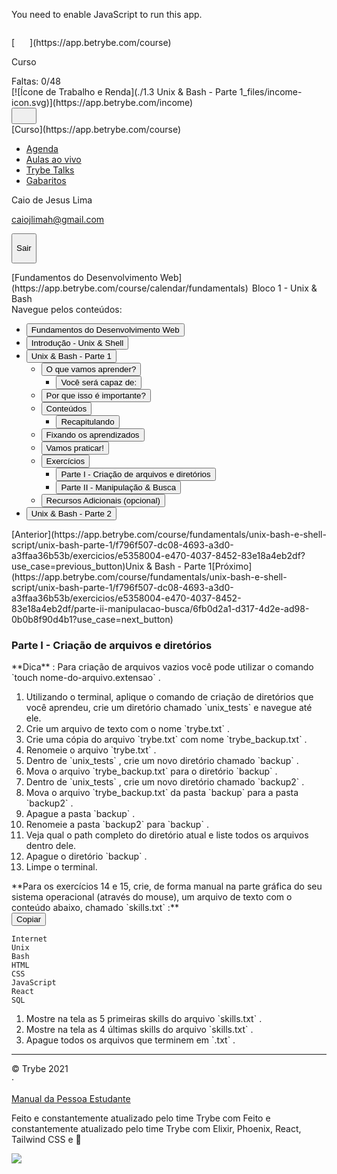 <noscript>You need to enable JavaScript to run this app.</noscript>

<div id="root">

<div class="course-page">

<div class="header">

<div class="header__left-items">

<div class="logo">[<svg width="24" height="28" viewBox="0 0 24 28" fill="none" xmlns="http://www.w3.org/2000/svg"><title>Logo da Trybe</title></svg>](https://app.betrybe.com/course)</div>

<div class="pageName">

Curso

</div>

</div>

<div class="header__right-items"><span class="ada-text ada-text-sm">Faltas: 0/48</span>

<div class="incomeContainer">

<div class="incomeIcon" data-testid="income-button-test">[![Ícone de Trabalho e Renda](./1.3 Unix & Bash - Parte 1_files/income-icon.svg)](https://app.betrybe.com/income)</div>

</div>

<div class="switcherButton">

<div class="switcher">

<div class="openSwitcher"><button type="button" class="btn btn-ghost btn-small buttonOpenSwitcher"><svg width="24px" maxwidth="24px" height="20" viewBox="0 0 16 16" fill="none" xmlns="http://www.w3.org/2000/svg"><title>Botão Switcher</title></svg></button></div>

</div>

</div>

</div>

</div>

<div class="sidenav " data-testid="sidenav">

<div class="sidenav-content">

<div class="sidenav-header">[Curso](https://app.betrybe.com/course)</div>

*   [Agenda](https://app.betrybe.com/course/calendar)
*   [Aulas ao vivo](https://app.betrybe.com/course/live-lectures)
*   [Trybe Talks](https://app.betrybe.com/course/trybe-talks)
*   [Gabaritos](https://app.betrybe.com/course/solutions)

<div class="sidenav-footer">

<div class="person-info space-x-2">

<div class="overflow-auto">

Caio de Jesus Lima

caiojlimah@gmail.com

</div>

</div>

<button type="button" class="logout space-x-2">

Sair

</button></div>

</div>

</div>

<div class="course-footer">

<div class="course bootstrap hide-scroll">

<div class="chapter-template hard-skills-layout">

<section class="breadcrumbs-section"><span class="false">[Fundamentos do Desenvolvimento Web](https://app.betrybe.com/course/calendar/fundamentals)</span><svg viewBox="0 0 6 8" fill="none" xmlns="http://www.w3.org/2000/svg" style="width: 6px; height: 8px;"><title>Separador</title></svg><span class="title">Bloco 1 - Unix & Bash</span></section>

<div class="block-section">

<div class="chapter-menu-section false">

<div class="navigation-sidebar-section false">

<div class="navigation-sidebar-label"><span class="pl-3">Navegue pelos conteúdos:</span></div>

</div>

<div class="sidebar-section false">

<nav id="toc2" class="navbar-render-class" data-toggle="toc">

*   <button class="chapter-item-link">Fundamentos do Desenvolvimento Web</button>
*   <button class="chapter-item-link">Introdução - Unix & Shell</button>
*   <button class="chapter-item-link">Unix & Bash - Parte 1</button>
    *   <button><span class="section-name">O que vamos aprender?</span></button>
        *   <button>Você será capaz de:</button>
    *   <button><span class="section-name">Por que isso é importante?</span></button>
    *   <button><span class="section-name">Conteúdos</span></button>
        *   <button>Recapitulando</button>
    *   <button><span class="section-name">Fixando os aprendizados</span></button>
    *   <button><span class="section-name">Vamos praticar!</span></button>
    *   <button><span class="section-name">Exercícios</span></button>
        *   <button>Parte I - Criação de arquivos e diretórios</button>
        *   <button>Parte II - Manipulação & Busca</button>
    *   <button><span class="section-name">Recursos Adicionais (opcional)</span></button>
*   <button class="chapter-item-link">Unix & Bash - Parte 2</button>

</nav>

</div>

</div>

<div class="false content-container">

<div class="content-navigation-bar">[<span>Anterior</span>](https://app.betrybe.com/course/fundamentals/unix-bash-e-shell-script/unix-bash-parte-1/f796f507-dc08-4693-a3d0-a3ffaa36b53b/exercicios/e5358004-e470-4037-8452-83e18a4eb2df?use_case=previous_button)<span>Unix & Bash - Parte 1</span>[<span>Próximo</span>](https://app.betrybe.com/course/fundamentals/unix-bash-e-shell-script/unix-bash-parte-1/f796f507-dc08-4693-a3d0-a3ffaa36b53b/exercicios/e5358004-e470-4037-8452-83e18a4eb2df/parte-ii-manipulacao-busca/6fb0d2a1-d317-4d2e-ad98-0b0b8f90d4b1?use_case=next_button)</div>

<div class="false content-footer-section">

<div class="content-section">

<div class=" col-span-12 content-section-box">

### Parte I - Criação de arquivos e diretórios

<div class="pt-1 pb-1">**Dica** : Para criação de arquivos vazios você pode utilizar o comando `touch nome-do-arquivo.extensao` .</div>

1.  <div class="pt-1 pb-1">Utilizando o terminal, aplique o comando de criação de diretórios que você aprendeu, crie um diretório chamado `unix_tests` e navegue até ele.</div>

2.  <div class="pt-1 pb-1">Crie um arquivo de texto com o nome `trybe.txt` .</div>

3.  <div class="pt-1 pb-1">Crie uma cópia do arquivo `trybe.txt` com nome `trybe_backup.txt` .</div>

4.  <div class="pt-1 pb-1">Renomeie o arquivo `trybe.txt` .</div>

5.  <div class="pt-1 pb-1">Dentro de `unix_tests` , crie um novo diretório chamado `backup` .</div>

6.  <div class="pt-1 pb-1">Mova o arquivo `trybe_backup.txt` para o diretório `backup` .</div>

7.  <div class="pt-1 pb-1">Dentro de `unix_tests` , crie um novo diretório chamado `backup2` .</div>

8.  <div class="pt-1 pb-1">Mova o arquivo `trybe_backup.txt` da pasta `backup` para a pasta `backup2` .</div>

9.  <div class="pt-1 pb-1">Apague a pasta `backup` .</div>

10.  <div class="pt-1 pb-1">Renomeie a pasta `backup2` para `backup` .</div>

11.  <div class="pt-1 pb-1">Veja qual o path completo do diretório atual e liste todos os arquivos dentro dele.</div>

12.  <div class="pt-1 pb-1">Apague o diretório `backup` .</div>

13.  <div class="pt-1 pb-1">Limpe o terminal.</div>

<div class="pt-1 pb-1">**Para os exercícios 14 e 15, crie, de forma manual na parte gráfica do seu sistema operacional (através do mouse), um arquivo de texto com o conteúdo abaixo, chamado `skills.txt` :**</div>

<div class="block-code"><button class="copy-code-button" type="button">Copiar</button>

    Internet
    Unix
    Bash
    HTML
    CSS
    JavaScript
    React
    SQL

</div>

1.  <div class="pt-1 pb-1">Mostre na tela as 5 primeiras skills do arquivo `skills.txt` .</div>

2.  <div class="pt-1 pb-1">Mostre na tela as 4 últimas skills do arquivo `skills.txt` .</div>

3.  <div class="pt-1 pb-1">Apague todos os arquivos que terminem em `.txt` .</div>

* * *

</div>

</div>

<div id="footer">

<div class="utils space-x-5"><span>© Trybe 2021</span>

<div class="divider">·</div>

<span>[Manual da Pessoa Estudante](https://app.betrybe.com/manual-estudante)</span></div>

<div><span class="lg:hidden">Feito e constantemente atualizado pelo time Trybe com</span> <span class="hidden lg:inline">Feito e constantemente atualizado pelo time Trybe com Elixir, Phoenix, React, Tailwind CSS e</span> <span role="img" aria-label="coração verde">💚</span></div>

</div>

</div>

</div>

</div>

</div>

</div>

</div>

</div>

</div>

<script type="text/javascript">!function(e){function t(t){for(var n,f,o=t[0],d=t[1],u=t[2],b=0,l=[];b<o.length;b++)f=o[b],Object.prototype.hasOwnProperty.call(c,f)&&c[f]&&l.push(c[f][0]),c[f]=0;for(n in d)Object.prototype.hasOwnProperty.call(d,n)&&(e[n]=d[n]);for(i&&i(t);l.length;)l.shift()();return a.push.apply(a,u||[]),r()}function r(){for(var e,t=0;t<a.length;t++){for(var r=a[t],n=!0,o=1;o<r.length;o++){var d=r[o];0!==c[d]&&(n=!1)}n&&(a.splice(t--,1),e=f(f.s=r[0]))}return e}var n={},c={1:0},a=[];function f(t){if(n[t])return n[t].exports;var r=n[t]={i:t,l:!1,exports:{}};return e[t].call(r.exports,r,r.exports,f),r.l=!0,r.exports}f.e=function(e){var t=[],r=c[e];if(0!==r)if(r)t.push(r[2]);else{var n=new Promise((function(t,n){r=c[e]=[t,n]}));t.push(r[2]=n);var a,o=document.createElement("script");o.charset="utf-8",o.timeout=120,f.nc&&o.setAttribute("nonce",f.nc),o.src=function(e){return f.p+"static/js/"+({}[e]||e)+"."+{3:"99f10e7f",4:"ffa82a2f",5:"4fe5f495",6:"5d97671b",7:"915346b7",8:"7f62c4ef",9:"e83a8467",10:"57077f8b",11:"743304b4",12:"05cec55f",13:"8727b7bd",14:"2c66820b",15:"0268d924",16:"95b759ff",17:"18782c35",18:"52c3dea7",19:"cdfe6212",20:"ac616e76",21:"a7f79c61",22:"eac5afa0",23:"149ccee5",24:"1f2d1b0c",25:"5e5bbd91",26:"306b1589",27:"5c3427a9",28:"3a09b551",29:"7c017d1b",30:"53375d0e",31:"b869e432",32:"442a69c0",33:"21e14b16",34:"5d0c60e3",35:"cf737c9d",36:"85972797",37:"9d1a7c83",38:"f408463b",39:"9cba668a",40:"8337b548",41:"104fef4e",42:"6d70e5d5",43:"91138caa",44:"709dd549",45:"ae2baaef",46:"1a3f8340",47:"01a61d30",48:"42796425",49:"492482a5",50:"ecf5fd43",51:"11db26d1",52:"9b25ed01",53:"d656c1ec",54:"ddd01f69",55:"7720e6c2",56:"74b98fe3",57:"d3565bd3",58:"3d1fcced",59:"025fc8dc",60:"efd23acd",61:"86ddbfc3",62:"721f4517",63:"fe1e2108",64:"297b7cc0",65:"9434b602",66:"f42272c1",67:"f2d3d782",68:"761c16b9",69:"f1ebb334",70:"d1c9a4eb",71:"7924cc5a",72:"6db537b3",73:"13869dde",74:"8a2dd934",75:"1e8f1082",76:"55ba8d6d",77:"912a0f48",78:"9988f558",79:"1611fa0c",80:"27f5cce7",81:"61f005bf",82:"57fbd646"}[e]+".chunk.js"}(e);var d=new Error;a=function(t){o.onerror=o.onload=null,clearTimeout(u);var r=c[e];if(0!==r){if(r){var n=t&&("load"===t.type?"missing":t.type),a=t&&t.target&&t.target.src;d.message="Loading chunk "+e+" failed.\n("+n+": "+a+")",d.name="ChunkLoadError",d.type=n,d.request=a,r[1](d)}c[e]=void 0}};var u=setTimeout((function(){a({type:"timeout",target:o})}),12e4);o.onerror=o.onload=a,document.head.appendChild(o)}return Promise.all(t)},f.m=e,f.c=n,f.d=function(e,t,r){f.o(e,t)||Object.defineProperty(e,t,{enumerable:!0,get:r})},f.r=function(e){"undefined"!=typeof Symbol&&Symbol.toStringTag&&Object.defineProperty(e,Symbol.toStringTag,{value:"Module"}),Object.defineProperty(e,"__esModule",{value:!0})},f.t=function(e,t){if(1&t&&(e=f(e)),8&t)return e;if(4&t&&"object"==typeof e&&e&&e.__esModule)return e;var r=Object.create(null);if(f.r(r),Object.defineProperty(r,"default",{enumerable:!0,value:e}),2&t&&"string"!=typeof e)for(var n in e)f.d(r,n,function(t){return e[t]}.bind(null,n));return r},f.n=function(e){var t=e&&e.__esModule?function(){return e.default}:function(){return e};return f.d(t,"a",t),t},f.o=function(e,t){return Object.prototype.hasOwnProperty.call(e,t)},f.p="/",f.oe=function(e){throw console.error(e),e};var o=this["webpackJsonpcandidate-area-client"]=this["webpackJsonpcandidate-area-client"]||[],d=o.push.bind(o);o.push=t,o=o.slice();for(var u=0;u<o.length;u++)t(o[u]);var i=d;r()}([])</script> <script type="text/javascript" id="">!function(b,e,f,g,a,c,d){b.fbq||(a=b.fbq=function(){a.callMethod?a.callMethod.apply(a,arguments):a.queue.push(arguments)},b._fbq||(b._fbq=a),a.push=a,a.loaded=!0,a.version="2.0",a.queue=[],c=e.createElement(f),c.async=!0,c.src=g,d=e.getElementsByTagName(f)[0],d.parentNode.insertBefore(c,d))}(window,document,"script","https://connect.facebook.net/en_US/fbevents.js");fbq("init","921225258228124");fbq("track","PageView");</script>

<noscript>![](https://www.facebook.com/tr?id=921225258228124&ev=PageView&noscript=1)</noscript>

<iframe name="_hjRemoteVarsFrame" title="_hjRemoteVarsFrame" id="_hjRemoteVarsFrame" src="./1.3 Unix &amp; Bash - Parte 1_files/box-25a418976ea02a6f393fbbe77cec94bb.html" style="display: none !important; width: 1px !important; height: 1px !important; opacity: 0 !important; pointer-events: none !important;"></iframe>
